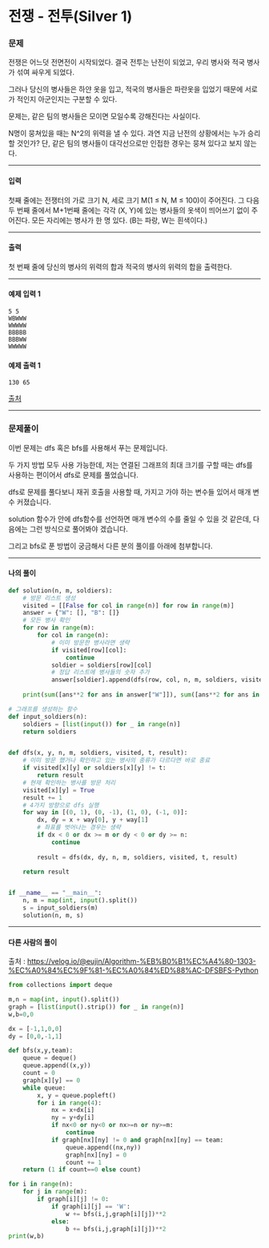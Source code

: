 # 전쟁 - 전투(Silver 1)

### 문제

전쟁은 어느덧 전면전이 시작되었다. 결국 전투는 난전이 되었고, 우리 병사와 적국 병사가 섞여 싸우게 되었다.   

그러나 당신의 병사들은 하얀 옷을 입고, 적국의 병사들은 파란옷을 입었기 때문에 서로가 적인지 아군인지는 구분할 수 있다.   

문제는, 같은 팀의 병사들은 모이면 모일수록 강해진다는 사실이다.   

N명이 뭉쳐있을 때는 N^2의 위력을 낼 수 있다. 과연 지금 난전의 상황에서는 누가 승리할 것인가? 단, 같은 팀의 병사들이 대각선으로만 인접한 경우는 뭉쳐 있다고 보지 않는다.   

---

#### 입력

첫째 줄에는 전쟁터의 가로 크기 N, 세로 크기 M(1 ≤ N, M ≤ 100)이 주어진다. 그 다음 두 번째 줄에서 M+1번째 줄에는 각각 (X, Y)에 있는 병사들의 옷색이 띄어쓰기 없이 주어진다. 모든 자리에는 병사가 한 명 있다. (B는 파랑, W는 흰색이다.)   

---

#### 출력

첫 번째 줄에 당신의 병사의 위력의 합과 적국의 병사의 위력의 합을 출력한다.   

---

#### 예제 입력 1
~~~
5 5
WBWWW
WWWWW
BBBBB
BBBWW
WWWWW 
~~~

#### 예제 출력 1
~~~
130 65
~~~

[출처](https://www.acmicpc.net/problem/1303)

---

### 문제풀이

이번 문제는 dfs 혹은 bfs를 사용해서 푸는 문제입니다.   

두 가지 방법 모두 사용 가능한데, 저는 연결된 그래프의 최대 크기를 구할 때는 dfs를 사용하는 편이어서 dfs로 문제를 풀었습니다.   

dfs로 문제를 풀다보니 재귀 호출을 사용할 때, 가지고 가야 하는 변수들 있어서 매개 변수 커졌습니다.   

solution 함수가 안에 dfs함수를 선언하면 매개 변수의 수를 줄일 수 있을 것 같은데, 다음에는 그런 방식으로 풀어봐야 겠습니다.   

그리고 bfs로 푼 방법이 궁금해서 다른 분의 풀이를 아래에 첨부합니다.   

---

#### 나의 풀이

~~~python
def solution(n, m, soldiers):
    # 방문 리스트 생성
    visited = [[False for col in range(n)] for row in range(m)]
    answer = {"W": [], "B": []}
    # 모든 병사 확인
    for row in range(m):
        for col in range(n):
            # 이미 방문한 병사라면 생략
            if visited[row][col]:
                continue
            soldier = soldiers[row][col]
            # 정답 리스트에 병사들의 숫자 추가
            answer[soldier].append(dfs(row, col, n, m, soldiers, visited, soldier, 0))
    
    print(sum([ans**2 for ans in answer["W"]]), sum([ans**2 for ans in answer["B"]]))

# 그래프를 생성하는 함수
def input_soldiers(n):
    soldiers = [list(input()) for _ in range(n)]
    return soldiers


def dfs(x, y, n, m, soldiers, visited, t, result):
    # 이미 방문 했거나 확인하고 있는 병사의 종류가 다르다면 바로 종료
    if visited[x][y] or soldiers[x][y] != t:
        return result
    # 현재 확인하는 병사를 방문 처리
    visited[x][y] = True
    result += 1
    # 4가지 방향으로 dfs 실행
    for way in [(0, 1), (0, -1), (1, 0), (-1, 0)]:
        dx, dy = x + way[0], y + way[1]
        # 좌표를 벗어나는 경우는 생략
        if dx < 0 or dx >= m or dy < 0 or dy >= n:
            continue
        
        result = dfs(dx, dy, n, m, soldiers, visited, t, result)

    return result


if __name__ == "__main__":
    n, m = map(int, input().split())
    s = input_soldiers(m)
    solution(n, m, s)
~~~

---

#### 다른 사람의 풀이

출처 : https://velog.io/@eujin/Algorithm-%EB%B0%B1%EC%A4%80-1303-%EC%A0%84%EC%9F%81-%EC%A0%84%ED%88%AC-DFSBFS-Python

~~~python
from collections import deque

m,n = map(int, input().split())
graph = [list(input().strip()) for _ in range(n)]
w,b=0,0

dx = [-1,1,0,0]
dy = [0,0,-1,1]

def bfs(x,y,team):
    queue = deque()
    queue.append((x,y))
    count = 0
    graph[x][y] == 0
    while queue:
        x, y = queue.popleft()
        for i in range(4):
            nx = x+dx[i]
            ny = y+dy[i]
            if nx<0 or ny<0 or nx>=n or ny>=m:
                continue
            if graph[nx][ny] != 0 and graph[nx][ny] == team:
                queue.append((nx,ny))
                graph[nx][ny] = 0
                count += 1
    return (1 if count==0 else count)

for i in range(n):
    for j in range(m):
        if graph[i][j] != 0:
            if graph[i][j] == 'W':
                w += bfs(i,j,graph[i][j])**2
            else:
                b += bfs(i,j,graph[i][j])**2
print(w,b)
~~~
